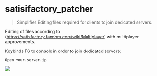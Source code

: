 # satisifactory_patcher
> Simplifies Editing files required for clients to join dedicated servers.

Editing of files according to (https://satisfactory.fandom.com/wiki/Multiplayer) with multiplayer approvements.

Keybinds F6 to console in order to join dedicated servers:
```
Open your.server.ip
```

<img src="https://www.mobygames.com/images/promo/original/1555312118-2521369790.png"/>
